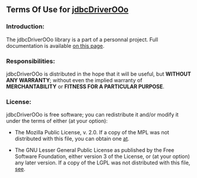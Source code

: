 ## Terms Of Use for [jdbcDriverOOo](https://github.com/prrvchr/jdbcDriverOOo)


### Introduction:

The jdbcDriverOOo library is a part of a personnal project.
Full documentation is available [on this page](https://prrvchr.github.io/jdbcDriverOOo).


### Responsibilities:

jdbcDriverOOo is distributed in the hope that it will be useful, but **WITHOUT ANY WARRANTY**; without even the implied warranty of **MERCHANTABILITY** or **FITNESS FOR A PARTICULAR PURPOSE**.


### License:

jdbcDriverOOo is free software; you can redistribute it and/or modify it under the terms of either (at your option):

- The Mozilla Public License, v. 2.0. If a copy of the MPL was not distributed with this file, you can obtain one [at](http://mozilla.org/MPL/2.0/).

- The GNU Lesser General Public License as published by the Free Software Foundation, either version 3 of the License, or (at your option) any later version. If a copy of the LGPL was not distributed with this file, [see](http://www.gnu.org/licenses/).
